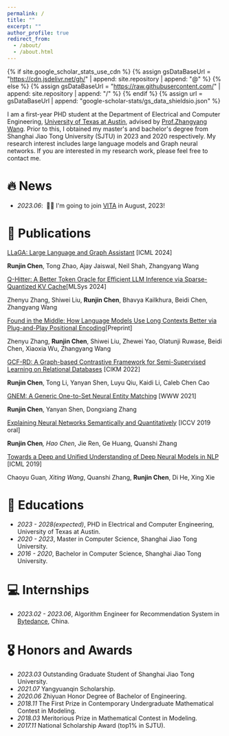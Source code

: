 ```yaml
---
permalink: /
title: ""
excerpt: ""
author_profile: true
redirect_from: 
  - /about/
  - /about.html
---
```


{% if site.google_scholar_stats_use_cdn %}
{% assign gsDataBaseUrl = "https://cdn.jsdelivr.net/gh/" | append: site.repository | append: "@" %}
{% else %}
{% assign gsDataBaseUrl = "https://raw.githubusercontent.com/" | append: site.repository | append: "/" %}
{% endif %}
{% assign url = gsDataBaseUrl | append: "google-scholar-stats/gs_data_shieldsio.json" %}

<span class='anchor' id='about-me'></span>

I am a first-year PHD student at the Department of Electrical and Computer Engineering, [University of Texas at Austin](https://www.utexas.edu), advised by [Prof.Zhangyang Wang](https://vita-group.github.io/group.html). Prior to this, I obtained my master's and bachelor's degree from Shanghai Jiao Tong University (SJTU) in 2023 and 2020 respectively. My research interest includes large language models and Graph neural networks. If you are interested in my research work, please feel free to contact me.


# 🔥 News

- *2023.06*: &nbsp;🎉🎉 I'm going to join [VITA](https://vita-group.github.io/group.html) in August, 2023!

# 📝 Publications 
<!-- <div class='paper-box'><div class='paper-box-image'><div><div class="badge">CVPR 2016</div><img src='images/500x300.png' alt="sym" width="100%"></div></div>
<div class='paper-box-text' markdown="1"> -->

[LLaGA: Large Language and Graph Assistant](https://arxiv.org/abs/2402.08170) [ICML 2024]

**Runjin Chen**, Tong Zhao, Ajay Jaiswal, Neil Shah, Zhangyang Wang

[Q-Hitter: A Better Token Oracle for Efficient LLM Inference via Sparse-Quantized KV Cache](https://chenrunjin.github.io/)[MLSys 2024]

Zhenyu Zhang, Shiwei Liu, **Runjin Chen**, Bhavya Kailkhura, Beidi Chen, Zhangyang Wang

[Found in the Middle: How Language Models Use Long Contexts Better via Plug-and-Play Positional Encoding](https://arxiv.org/pdf/2403.04797)[Preprint]

Zhenyu Zhang,  **Runjin Chen**,  Shiwei Liu,  Zhewei Yao, Olatunji Ruwase,  Beidi Chen,  Xiaoxia Wu, Zhangyang Wang

[GCF-RD: A Graph-based Contrastive Framework for Semi-Supervised Learning on Relational Databases](https://dl.acm.org/doi/abs/10.1145/3511808.3557331) [CIKM 2022]

**Runjin Chen**, Tong Li, Yanyan Shen, Luyu Qiu, Kaidi Li, Caleb Chen Cao


[GNEM: A Generic One-to-Set Neural Entity Matching](https://dl.acm.org/doi/abs/10.1145/3442381.3450119) [WWW 2021]

**Runjin Chen**, Yanyan Shen, Dongxiang Zhang


[Explaining Neural Networks Semantically and Quantitatively](https://openaccess.thecvf.com/content_ICCV_2019/html/Chen_Explaining_Neural_Networks_Semantically_and_Quantitatively_ICCV_2019_paper.html) [ICCV 2019 oral]

**Runjin Chen**<sup>*</sup>, Hao Chen<sup>*</sup>, Jie Ren, Ge Huang, Quanshi Zhang


[Towards a Deep and Unified Understanding of Deep Neural Models in NLP](http://proceedings.mlr.press/v97/guan19a.html) [ICML 2019]

Chaoyu Guan<sup>*</sup>, Xiting Wang<sup>*</sup>, Quanshi Zhang, **Runjin Chen**, Di He, Xing Xie


# 📖 Educations
- *2023 - 2028(expected)*, PHD in Electrical and Computer Engineering, University of Texas at Austin. 
- *2020 - 2023*, Master in Computer Science, Shanghai Jiao Tong University. 
- *2016 - 2020*, Bachelor in Computer Science, Shanghai Jiao Tong University. 


# 💻 Internships
- *2023.02 - 2023.06*, Algorithm Engineer for Recommendation System in [Bytedance](https://www.bytedance.com/en/), China.


# 🎖 Honors and Awards
- *2023.03*  Outstanding Graduate Student of Shanghai Jiao Tong University.
- *2021.07*  Yangyuanqin Scholarship.
- *2020.06*  Zhiyuan Honor Degree of Bachelor of Engineering.
- *2018.11*  The First Prize in Contemporary Undergraduate Mathematical Contest in Modeling.
- *2018.03*  Meritorious Prize in Mathematical Contest in Modeling.
- *2017.11*  National Scholarship Award (top1% in SJTU).